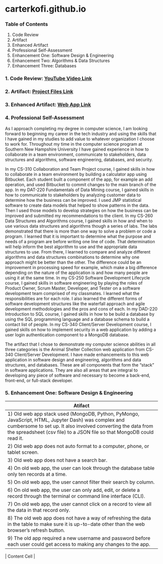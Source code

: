 # carterkofi.github.io

### Table of Contents
1. Code Review
2. Artifact
3. Enhanced Artifact
4. Professional Self-Assessment
5. Enhancement One: Software Design & Engineering
6. Enhancement Two: Algorithms & Data Structures
7. Enhancement Three: Databases

### 1. Code Review: [YouTube Video Link](https://youtu.be/oO9biRC0Gvc)
### 2. Artifact: [Project Files Link](https://github.com/carterkofi/CS-340-Project-2)
### 3. Enhanced Artifact: [Web App Link](https://www.appsheet.com/start/0d93b73d-133e-4989-a6f5-546bcf569d4a)

### 4. Professional Self-Assessment
As I approach completing my degree in computer science, I am looking forward to beginning my career in the tech industry and using the skills that I have gained in my studies to add value to whatever organization I choose to work for. Throughout my time in the computer science program at Southern New Hampshire University I have gained experience in how to collaborate in a team environment, communicate to stakeholders, data structures and algorithms, software engineering, databases, and security. 
  
In my CS-310 Collaboration and Team Project course, I gained skills in how to collaborate in a team environment by building a calculator app using Bitbucket. Each student built a component of the app, for example an add operation, and used Bitbucket to commit changes to the main branch of the app. In my DAT-220 Fundamentals of Data Mining course, I gained skills in how to communicate to stakeholders by analyzing customer data to determine how the business can be improved. I used JMP statistical software to create data models that helped to show patterns in the data. Then I used those models to develop strategies on how the business can be improved and submitted my recommendations to the client. In my CS-260 Data Structures and Algorithms course, I gained skills in how and when to use various data structures and algorithms though a series of labs. The labs demonstrated that there is more than one way to solve a problem or code a program. I learned that it is important to determine what the purpose and needs of a program are before writing one line of code. That determination will help inform the best algorithm to use and the appropriate data structures to use. From there, I learned to compare and analyze different algorithms and data structures combinations to determine why one approach might be better than the other. The difference could be an improvement in processing speed for example, which make a big difference depending on the nature of the application is and how many people are using it at the same time. In my CS-250 Software Development Lifecycle course, I gained skills in software engineering by playing the roles of Product Owner, Scrum Master, Developer, and Tester on a software development team comprised of my classmates. I learned what the responsibilities are for each role. I also learned the different forms of software development structures like the waterfall approach and agile development methodologies and the pros and cons of each. In my DAD-220 Introduction to SQL course, I gained skills in how to be build a database by using the SQL programming language and a database schema to build a contact list of people. In my CS-340 Client/Server Development course, I gained skills on how to implement security in a web application by adding a user login authentication component to a MongoDB database.
  
The artifact that I chose to demonstrate my computer science abilities in all three categories is the Animal Shelter Collection web application from CS-340 Client/Server Development. I have made enhancements to this web application in software design and engineering, algorithms and data structures, and databases. These are all components that form the “stack” in software applications. They are also all areas that are integral to developing any piece of software and necessary to become a back-end, front-end, or full-stack developer. 

### 5. Enhancement One: Software Design & Engineering

|   Atifact     |
| ------------- |
|1) Old web app stack used (MongoDB, Python, PyMongo, JavaScript, HTML, Jupyter Dash) was complex and cumbersome to set up. It also involved converting the data from the spreadsheet (csv file) to a JSON file so that MongoDB could read it.|
|2) Old web app does not auto format to a computer, phone, or tablet screen.|
|3) Old web app does not have a search bar.|
|4) On old web app, the user can look through the database table only ten records at a time.|
|5) On old web app, the user cannot filter their search by column.|
|6) On old web app, the user can only add, edit, or delete a record through the terminal or command line interface (CLI).|
|7) On old web app, the user cannot click on a record to view all the data in that record only.|
|8) The old web app does not have a way of refreshing the data in the table to make sure it is up-to-date other than the web browser’s refresh button.|
|9) The old app required a new username and password before each user could get access to making any changes to the app.|





| Content Cell  |









